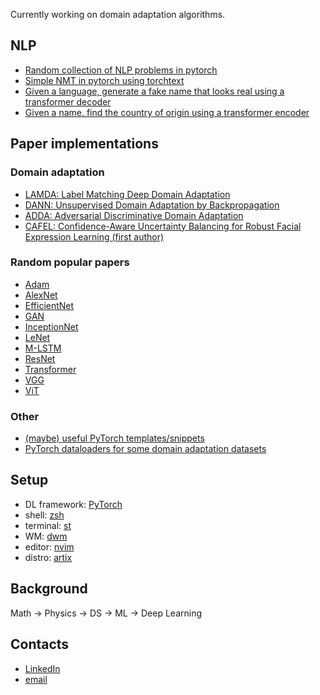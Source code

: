 Currently working on domain adaptation algorithms.

## NLP
- [Random collection of NLP problems in pytorch](https://github.com/se-kami/NLP)
- [Simple NMT in pytorch using torchtext](https://github.com/se-kami/NLP/tree/master/nmt-transformer)
- [Given a language, generate a fake name that looks real using a transformer decoder](https://github.com/se-kami/NLP/tree/master/name-generation-transformer)
- [Given a name, find the country of origin using a transformer encoder](https://github.com/se-kami/NLP/tree/master/name-classification-transformer)

## Paper implementations
### Domain adaptation
- [LAMDA: Label Matching Deep Domain Adaptation](https://github.com/se-kami/lamda)
- [DANN: Unsupervised Domain Adaptation by Backpropagation](https://github.com/se-kami/dann)
- [ADDA: Adversarial Discriminative Domain Adaptation](https://github.com/se-kami/adda)
- [CAFEL: Confidence-Aware Uncertainty Balancing for Robust Facial Expression Learning (first author)](https://github.com/se-kami/cvpr-2023-abaw-expr) 
### Random popular papers
- [Adam](https://github.com/se-kami/papers/tree/master/adam)
- [AlexNet](https://github.com/se-kami/papers/tree/master/alexnet)
- [EfficientNet](https://github.com/se-kami/papers/tree/master/efficientnet)
- [GAN](https://github.com/se-kami/GAN)
- [InceptionNet](https://github.com/se-kami/papers/tree/master/inceptionnet)
- [LeNet](https://github.com/se-kami/papers/tree/master/lenet)
- [M-LSTM](https://github.com/se-kami/papers/tree/master/m-lstm)
- [ResNet](https://github.com/se-kami/papers/tree/master/resnet)
- [Transformer](https://github.com/se-kami/papers/tree/master/attention-is-all-you-need)
- [VGG](https://github.com/se-kami/papers/tree/master/vgg)
- [ViT](https://github.com/se-kami/papers/tree/master/vit)
### Other
- [(maybe) useful PyTorch templates/snippets](https://github.com/se-kami/pytorch-collection)
- [PyTorch dataloaders for some domain adaptation datasets](https://github.com/se-kami/da_datasets)

## Setup
- DL framework: [PyTorch](https://github.com/se-kami/pytorch-collection)
- shell: [zsh](https://github.com/se-kami/shell-utils)
- terminal: [st](https://github.com/se-kami/st)
- WM: [dwm](https://github.com/se-kami/dwm)
- editor: [nvim](https://github.com/se-kami/nvim)
- distro: [artix](https://github.com/se-kami/artix-install)

## Background
Math -> Physics -> DS -> ML -> Deep Learning

## Contacts
- [LinkedIn](https://www.linkedin.com/in/%C5%A1ekarlo/)
- [email](mailto:serbetar.karlo.p@protonmail.com)

